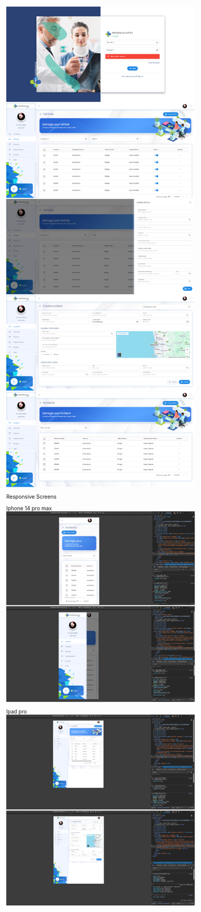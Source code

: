 ![Preview](https://github.com/Dasuni-mg/medi-rescue-admin/blob/main/login.png)
![Preview](https://github.com/Dasuni-mg/medi-rescue-admin/blob/main/vehicle.png)
![Preview](https://github.com/Dasuni-mg/medi-rescue-admin/blob/main/vehicle%20form.png)
![Preview](https://github.com/Dasuni-mg/medi-rescue-admin/blob/main/incidents.png)
![Preview](https://github.com/Dasuni-mg/medi-rescue-admin/blob/main/incidents-table.png)

Responsive Screens

Iphone 14 pro max
![Preview](https://github.com/Dasuni-mg/medi-rescue-admin/blob/main/14promax.PNG)
![Preview](https://github.com/Dasuni-mg/medi-rescue-admin/blob/main/14promax-sidebar.PNG)

Ipad pro
![Preview](https://github.com/Dasuni-mg/medi-rescue-admin/blob/main/ipadpro.PNG)
![Preview](https://github.com/Dasuni-mg/medi-rescue-admin/blob/main/ipad-sidebar.PNG)

